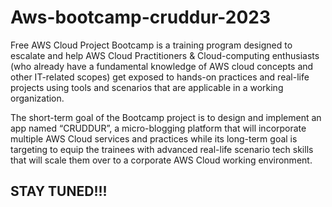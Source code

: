 # Aws-bootcamp-cruddur-2023

Free AWS Cloud Project Bootcamp is a training program designed to escalate and help AWS Cloud Practitioners & Cloud-computing enthusiasts (who already have a fundamental knowledge of AWS cloud concepts and other IT-related scopes) get exposed to hands-on practices and real-life projects using tools and scenarios that are applicable in a working organization.


The short-term goal of the Bootcamp project is to design and implement an app named “CRUDDUR”, a micro-blogging platform that will incorporate multiple AWS Cloud services and practices while its long-term goal is targeting to equip the trainees with advanced real-life scenario tech skills that will scale them over to a corporate AWS Cloud working environment.

## STAY TUNED!!!